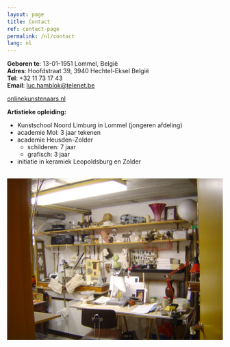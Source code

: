 ```yaml
---
layout: page
title: Contact
ref: contact-page
permalink: /nl/contact
lang: nl
---
```


**Geboren te**: 13-01-1951 Lommel, België  
**Adres**: Hoofdstraat 39, 3940 Hechtel-Eksel België  
**Tel**: +32 11 73 17 43  
**Email**: [luc.hamblok@telenet.be](mailto:luc.hamblok@telenet.be)  

<a href="http://www.onlinekunstenaars.nl/" target="_blank" rel="noopener" rel="noreferrer">onlinekunstenaars.nl</a>  

**Artistieke opleiding:**
- Kunstschool Noord Limburg in Lommel (jongeren afdeling)
- academie Mol: 3 jaar tekenen
- academie Heusden-Zolder
  - schilderen: 7 jaar
  - grafisch: 3 jaar
- initiatie in keramiek Leopoldsburg en Zolder  

<br>

<img src="/assets/DSC08551.jpg" width="550" alt="Luc Hamblok" title="Luc Hamblok" align="left"> 

